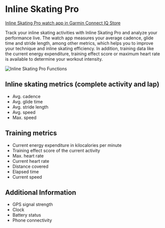 # Inline Skating Pro
[Inline Skating Pro watch app in Garmin Connect IQ Store](https://apps.garmin.com/en-US/apps/cea740c8-57f8-4fbc-a32b-efc48ee964bc)



Track your inline skating activities with Inline Skating Pro and analyze your performance live. The watch app measures your average cadence, glide time and stride length, among other metrics, which helps you to improve your technique and inline skating efficiency. In addition, training data like the current energy expenditure, training effect score or maximum heart rate is available to determine your workout intensity.



![Inline Skating Pro Functions](https://github.com/Rodonex/Skating/blob/main/SkatingHero.png "App functions")



## Inline skating metrics (complete activity and lap) 
- Avg. cadence
- Avg. glide time
- Avg. stride length
- Avg. speed
- Max. speed

## Training metrics 
- Current energy expenditure in kilocalories per minute
- Training effect score of the current activity
- Max. heart rate
- Current heart rate
- Distance covered
- Elapsed time
- Current speed

## Additional Information
- GPS signal strength
- Clock
- Battery status
- Phone connectivity
